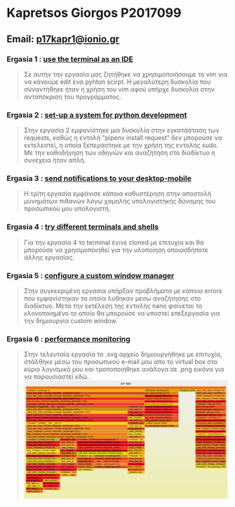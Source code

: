 # Kapretsos Giorgos P2017099
## Email: p17kapr1@ionio.gr


### Ergasia 1 : [use the terminal as an IDE](https://asciinema.org/a/6RZcW150ZthZCgZP7N3TKGqnE)
 >Σε αυτήν την εργασία μας ζητήθηκε να χρησιμοποιήσουμε το vim για να κάνουμε edit ενα pyhton scirpt. Η μεγαλύτερη δυσκολία που συναντήθηκε ήταν η χρήση του vim αφού υπήρχε δυσκολία στην ανταπόκριση του προγράμματος.

### Ergasia 2 : [set-up a system for python development](https://asciinema.org/a/N5GZgqcsRECMEJ8fT8O5uPVeT)
 >Στην εργασία 2 εμφανίστηκε μια δυσκολία στην εγκατάσταση των requests, καθώς η εντολή "pipenv install request" δεν μπορούσε να εκτελεστεί, η οποία ξεπεράστηκε με την χρήση της εντολής sudo. Με την καθοδήγηση των οδηγιών και αναζήτηση στο διαδίκτυο η συνέχεια ήταν απλή.
  
### Ergasia 3 : [send notifications to your desktop-mobile](https://asciinema.org/a/rRTiZrHWXw3OSeFp5lXB9RGGL)
 >Η τρίτη εργασία εμφάνισε κάποια καθυστέρηση στην αποστολή μυνημάτων πιθανών λόγω χαμηλής υπολογιστηκής δύναμης του προσωπικού μου 
 υπολογιστή.
  
### Ergasia 4 : [try different terminals and shells](https://asciinema.org/a/pz8SbpGkpHuUqihIqV9NL0V8r)
>Για την εργασία 4 το terminal έγινε cloned με επιτυχία και θα μπορούσε να χρησιμοποιηθεί για την υλοποίηση οποιασδήποτε άλλης εργασίας.
  
### Ergasia 5 : [configure a custom window manager](https://asciinema.org/a/6vbFR8GzLJnHNjVn8ZcidI2hr)
>Στην συγκεκριμένη εργασια υπήρξαν προβλήματα με κάποια errors που εμφανίστηκαν τα οποία λύθηκαν μεσω αναζήτησης στο διαδίκτυο. Μετά την εκτέλεση της εντολής nano φαίνεται το κλονοποιημένο το οποίο θα μπορούσε να υποστεί επεξεργασία για την δημιουργία custom window.

### Ergasia 6 : [performance monitoring](https://asciinema.org/a/eSGBwEzJNNwrBzHxXOV3O6MIv)
 >Στην τελευταία εργασία το .svg αρχείο δημιουργήθηκε με επιτυχία, στάλθηκε μέσω του προσωπικού e-mail μου απο το virtual box στο κύριο 
 λογισμικό μου και τροποποιήθηκε ανάλογα σε .png εικόνα για να παρουσιαστεί εδώ.
 ![image](profile.png)
